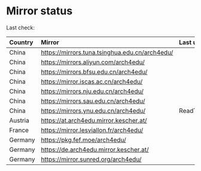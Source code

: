 <script src="./time.js"></script>
# Mirror status
Last check: <script type="text/javascript">localize(1680128310.6660488);</script>

|Country|Mirror|Last update|
|:------|:-----|:----------|
|China|https://mirrors.tuna.tsinghua.edu.cn/arch4edu/|<script type="text/javascript">localize(1680071650);</script>|
|China|https://mirrors.aliyun.com/arch4edu/|<script type="text/javascript">localize(1680028583);</script>|
|China|https://mirrors.bfsu.edu.cn/arch4edu/|<script type="text/javascript">localize(1680071650);</script>|
|China|https://mirror.iscas.ac.cn/arch4edu/|<script type="text/javascript">localize(1680115084);</script>|
|China|https://mirrors.nju.edu.cn/arch4edu/|<script type="text/javascript">localize(1680071650);</script>|
|China|https://mirrors.sau.edu.cn/arch4edu/|<script type="text/javascript">localize(1673850842);</script>|
|China|https://mirrors.ynu.edu.cn/arch4edu/|ReadTimeout|
|Austria|https://at.arch4edu.mirror.kescher.at/|<script type="text/javascript">localize(1680071650);</script>|
|France|https://mirror.lesviallon.fr/arch4edu/|<script type="text/javascript">localize(1680071650);</script>|
|Germany|https://pkg.fef.moe/arch4edu/|<script type="text/javascript">localize(1680071650);</script>|
|Germany|https://de.arch4edu.mirror.kescher.at/|<script type="text/javascript">localize(1680071650);</script>|
|Germany|https://mirror.sunred.org/arch4edu/|<script type="text/javascript">localize(1680071650);</script>|

<script src="./tablefilter/tablefilter.js"></script>
<script src="./table.js"></script>